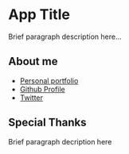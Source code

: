 # App Title

Brief paragraph description here...

## About me

* [Personal portfolio](http://www.me.com)
* [Github Profile](http://www.github.com.com)
* [Twitter](http://ww.twitterx.com)

## Special Thanks

Brief paragraph decription here


